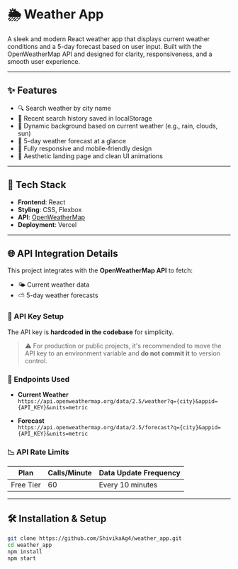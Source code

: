 # 🌦️ Weather App

A sleek and modern React weather app that displays current weather conditions and a 5-day forecast based on user input. Built with the OpenWeatherMap API and designed for clarity, responsiveness, and a smooth user experience.

---

## ✨ Features

- 🔍 Search weather by city name  
- 📌 Recent search history saved in localStorage  
- 🌈 Dynamic background based on current weather (e.g., rain, clouds, sun)  
- 📆 5-day weather forecast at a glance  
- 📱 Fully responsive and mobile-friendly design  
- 🎨 Aesthetic landing page and clean UI animations  

---

## 🚀 Tech Stack

- **Frontend**: React  
- **Styling**: CSS, Flexbox  
- **API**: [OpenWeatherMap](https://openweathermap.org/api)  
- **Deployment**: Vercel  

---

## 🌐 API Integration Details

This project integrates with the **OpenWeatherMap API** to fetch:

- 🌤️ Current weather data  
- ⛅ 5-day weather forecasts  

### 🔑 API Key Setup

The API key is **hardcoded in the codebase** for simplicity.

> ⚠️ For production or public projects, it's recommended to move the API key to an environment variable and **do not commit it** to version control.

### 🔗 Endpoints Used

- **Current Weather**  
  `https://api.openweathermap.org/data/2.5/weather?q={city}&appid={API_KEY}&units=metric`

- **Forecast**  
  `https://api.openweathermap.org/data/2.5/forecast?q={city}&appid={API_KEY}&units=metric`

### 📉 API Rate Limits

| Plan       | Calls/Minute | Data Update Frequency |
|------------|---------------|------------------------|
| Free Tier  | 60            | Every 10 minutes       |

---

## 🛠️ Installation & Setup

```bash
git clone https://github.com/ShivikaAg4/weather_app.git
cd weather_app
npm install
npm start
